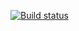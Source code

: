 [![Build status](https://ci.appveyor.com/api/projects/status/6w7bf6ro2oxb0pas/branch/main?svg=true)](https://ci.appveyor.com/project/MilkyWay300/patter/branch/main)
